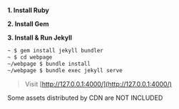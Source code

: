 **1. Install Ruby**

**2. Install Gem**

**3. Install & Run Jekyll**

```bash
~ $ gem install jekyll bundler
~ $ cd webpage
~/webpage $ bundle install
~/webpage $ bundle exec jekyll serve
```

> Visit [http://127.0.0.1:4000/](http://127.0.0.1:4000/)


Some assets distributed by CDN are NOT INCLUDED
